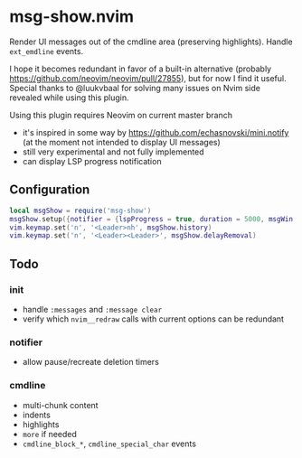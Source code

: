 # msg-show.nvim
Render UI messages out of the cmdline area (preserving highlights). Handle `ext_emdline` events.

I hope it becomes redundant in favor of a built-in alternative (probably https://github.com/neovim/neovim/pull/27855), but for now I find it useful. Special thanks to @luukvbaal for solving many issues on Nvim side revealed while using this plugin.

Using this plugin requires Neovim on current master branch
- it's inspired in some way by https://github.com/echasnovski/mini.notify (at the moment not intended to display UI messages)
- still very experimental and not fully implemented
- can display LSP progress notification

## Configuration
```lua
local msgShow = require('msg-show')
msgShow.setup({notifier = {lspProgress = true, duration = 5000, msgWin = {maxWidth = 130}}}) -- defaults
vim.keymap.set('n', '<Leader>nh', msgShow.history)
vim.keymap.set('n', '<Leader><Leader>', msgShow.delayRemoval)
```

## Todo
### init
- handle `:messages` and `:message clear`
- verify which `nvim__redraw` calls with current options can be redundant
### notifier
- allow pause/recreate deletion timers
### cmdline
- multi-chunk content
- indents
- highlights
- `more` if needed
- `cmdline_block_*`, `cmdline_special_char` events

